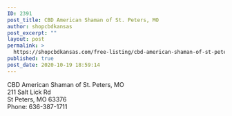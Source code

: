 ```yaml
---
ID: 2391
post_title: CBD American Shaman of St. Peters, MO
author: shopcbdkansas
post_excerpt: ""
layout: post
permalink: >
  https://shopcbdkansas.com/free-listing/cbd-american-shaman-of-st-peters-mo/
published: true
post_date: 2020-10-19 18:59:14
---
```

<!-- wp:paragraph -->
<p>CBD American Shaman of St. Peters, MO <br>211 Salt Lick Rd <br>St Peters, MO 63376 <br>Phone: 636-387-1711 </p>
<!-- /wp:paragraph -->

<!-- wp:block {"ref":2251} /-->